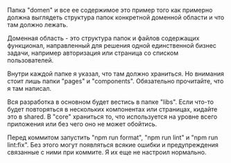 Папка "domen" и все ее содержимое это пример того как примерно должна выглядеть
структура папок конкретной доменной области и что там должно лежать.

Доменная область - это структура папок и файлов содержащих функционал,
направленный для решения одной единственной бизнес задачи, например авторизация
или страница со списком пользователей.

Внутри каждой папке я указал, что там должно храниться. Но внимания стоит лишь папки
"pages" и "components". Обязательно прочитайте, что я там написал.

Вся разработка в основном будет вестись в папке "libs". Если что-то будет повторяться в нескольких
компонентах или страницах, кидайте это в shared. В "core" храниться то, что используется на уровне всего приложения
или без чего оно не может обойтись.

Перед коммитом запустить "npm run format", "npm run lint" и "npm run lint:fix".
Без этого могут появляться всякие ошибки и предупреждения связанные с ними при коммите.
Я их еще не настроил нормально.

